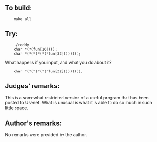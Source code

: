 ## To build:

```<!---sh-->
    make all
```


## Try:

```<!---sh-->
    ./reddy
    char *(*(fun[16])();
    char *(*(*(*(*(*fun[32])))))();
```

What happens if you input, and what you do about it?

```<!---c-->
    char *(*(*(*(*(*fun[32])))))());
```


## Judges' remarks:

This is a somewhat restricted version of a useful program that has been
posted to Usenet.  What is unusual is what it is able to do so much
in such little space.


## Author's remarks:

No remarks were provided by the author.


<!--

    Copyright © 1984-2024 by Landon Curt Noll. All Rights Reserved.

    You are free to share and adapt this file under the terms of this license:

	Creative Commons Attribution-ShareAlike 4.0 International (CC BY-SA 4.0)

    For more information, see:

	https://creativecommons.org/licenses/by-sa/4.0/

-->
